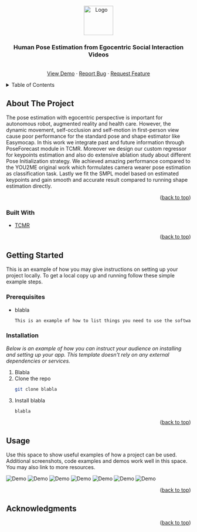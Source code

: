 <div id="top"></div>

<!-- PROJECT LOGO -->
<br />
<div align="center">
  <a href="https://github.com/Glanfaloth/TCMR_RELEASE">
    <img src="images/logo.png" alt="Logo" width="80" height="80">
  </a>

  <h3 align="center">Human Pose Estimation from Egocentric Social Interaction Videos</h3>

  <p align="center">
    <br />
    <a href="https://github.com/Glanfaloth/TCMR_RELEASE">View Demo</a>
    ·
    <a href="https://github.com/Glanfaloth/TCMR_RELEASE/issues">Report Bug</a>
    ·
    <a href="https://github.comGlanfaloth/TCMR_RELEASE/issues">Request Feature</a>
  </p>
</div>



<!-- TABLE OF CONTENTS -->
<details>
  <summary>Table of Contents</summary>
  <ol>
    <li>
      <a href="#about-the-project">About The Project</a>
      <ul>
        <li><a href="#built-with">Built With</a></li>
      </ul>
    </li>
    <li>
      <a href="#getting-started">Getting Started</a>
      <ul>
        <li><a href="#prerequisites">Prerequisites</a></li>
        <li><a href="#installation">Installation</a></li>
      </ul>
    </li>
    <li><a href="#usage">Usage</a></li>
    <li><a href="#acknowledgments">Acknowledgments</a></li>
  </ol>
</details>



<!-- ABOUT THE PROJECT -->
## About The Project

The pose estimation with egocentric perspective is important for autonomous robot, augmented reality and health care. However, the dynamic movement, self-occlusion and self-motion in first-person view cause poor performance for the standard pose and shape estimator like Easymocap. In this work we integrate past and future information through PoseForecast module in TCMR. Moreover we design our custom regressor for keypoints estimation and also do extensive ablation study about different Pose Initialization strategy. We achieved amazing performance compared to the YOU2ME original work which formulates camera wearer pose estimation as classification task. Lastly we fit the SMPL model based on estimated keypoints and gain smooth and accurate result compared to running shape estimation directly.

<p align="right">(<a href="#top">back to top</a>)</p>



### Built With

* [TCMR]([https://nextjs.org/](https://github.com/hongsukchoi/TCMR_RELEASE))

<p align="right">(<a href="#top">back to top</a>)</p>


<!-- GETTING STARTED -->
## Getting Started

This is an example of how you may give instructions on setting up your project locally.
To get a local copy up and running follow these simple example steps.

### Prerequisites

* blabla
  ```sh
  This is an example of how to list things you need to use the software and how to install them.
  ```

### Installation

_Below is an example of how you can instruct your audience on installing and setting up your app. This template doesn't rely on any external dependencies or services._

1. Blabla
2. Clone the repo
   ```sh
   git clone blabla
   ```
3. Install blabla
   ```sh
   blabla
   ```


<p align="right">(<a href="#top">back to top</a>)</p>



<!-- USAGE EXAMPLES -->
## Usage

Use this space to show useful examples of how a project can be used. Additional screenshots, code examples and demos work well in this space. You may also link to more resources.

![Demo](https://media3.giphy.com/media/eBA3C1GXoIYUSZYxQy/giphy.gif)
![Demo](https://media3.giphy.com/media/wLhMcl5PH6GLFbrhoH/giphy.gif)
![Demo](https://media3.giphy.com/media/0e65JNzfm1pEFYwETo/giphy.gif)
![Demo](https://media3.giphy.com/media/iHTDsDLkvIjwuzPA61/giphy.gif)
![Demo](https://media3.giphy.com/media/s7g6KAuXcC7huCVz57/giphy.gif)
![Demo](https://media3.giphy.com/media/tZ4FcA7IouGdZZs296/giphy.gif)
![Demo](https://media3.giphy.com/media/WBZ0QPcuH3O1VPVGWa/giphy.gif)
<p align="right">(<a href="#top">back to top</a>)</p>

<!-- ACKNOWLEDGMENTS -->
## Acknowledgments

<p align="right">(<a href="#top">back to top</a>)</p>


<!-- # TCMR: Beyond Static Features for Temporally Consistent 3D Human Pose and Shape from a Video
| Qualtitative result  | Paper teaser video |
| ------------- | ------------- |
| ![aa](./asset/son.gif) | ![bb](./asset/teaser.gif) |

## Introduction
This repository is the official [Pytorch](https://pytorch.org/) implementation of [Beyond Static Features for Temporally Consistent 3D Human Pose and Shape from a Video](https://arxiv.org/abs/2011.08627). 
The base codes are largely borrowed from [VIBE](https://github.com/mkocabas/VIBE).
Find more qualitative results [here](https://youtu.be/WB3nTnSQDII).

## Installation
TCMR is tested on Ubuntu 16.04 with Pytorch 1.4 and Python 3.7.10. 
You may need sudo privilege for the installation.
```bash
source scripts/install_pip.sh
```
If you have a problem related to `torchgeometry`, please check [this](https://github.com/mks0601/I2L-MeshNet_RELEASE/issues/6#issuecomment-675152527) out.

## Quick demo
- Download the pre-trained demo TCMR and required data by below command and download SMPL layers from [here](https://smpl.is.tue.mpg.de/en) (male&female) and [here](http://smplify.is.tue.mpg.de/) (neutral). Put SMPL layers (pkl files) under `${ROOT}/data/base_data/`.
```bash
source scripts/get_base_data.sh
```
- Run demo with options (e.g. render on plain background). See more option details in bottom lines of `demo.py`.
- A video overlayed with rendered meshes will be saved in `${ROOT}/output/demo_output/`. 
```bash
python demo.py --vid_file demo.mp4 --gpu 0 
```

## Results
Here I report the performance of TCMR.


![table](./asset/table4.png)
![table](./asset/table6.png)

See [our paper](https://arxiv.org/abs/2011.08627) for more details.

## Running TCMR

Download pre-processed data (except InstaVariety dataset) from [here](https://drive.google.com/drive/folders/1oG-vyE77jHUgdTu9tApJuMj8voJ7lklD?usp=sharing).
You may also download datasets from sources and pre-process yourself. Refer to [this](asset/data.md).
Put SMPL layers (pkl files) under `${ROOT}/data/base_data/`.

The data directory structure should follow the below hierarchy.
```
${ROOT}  
|-- data  
|   |-- base_data  
|   |-- preprocessed_data  
|   |-- pretrained_models
```

### Evaluation

- Download pre-trained TCMR weights from [here](https://drive.google.com/drive/folders/1a_nv8MfvToutatBvKaIXP7J_7U4BjSu2?usp=sharing).  
- Run the evaluation code with a corresponding config file to reproduce the performance in the tables of [our paper](https://arxiv.org/abs/2011.08627).
```bash
# dataset: 3dpw, mpii3d, h36m 
python evaluate.py --dataset 3dpw --cfg ./configs/repr_table4_3dpw_model.yaml --gpu 0 
```
- You may test options such as average filtering and rendering. See the bottom lines of `${ROOT}/lib/core/config.py`.
- We checked rendering results of TCMR on 3DPW validation and test sets.

### Reproduction (Training)

- Run the training code with a corresponding config file to reproduce the performance in the tables of [our paper](https://arxiv.org/abs/2011.08627).
- There is a [hard coding](https://github.com/hongsukchoi/TCMR_RELEASE/blob/46462c664f1057fb3c14e2049a377e6bc071d622/lib/dataset/_dataset_3d.py#L92) related to the config file's name. Please use the exact config file to reproduce, instead of changing the content of the default config file.
```bash
# training outputs are saved in `experiments` directory
# mkdir experiments
python train.py --cfg ./configs/repr_table4_3dpw_model.yaml --gpu 0 
```
- After the training, the checkpoints are saved in `${ROOT}/experiments/{date_of_training}/`. Change the config file's `TRAIN.PRETRAINED` with the checkpoint path (either `checkpoint.pth.tar` or `model_best.pth.tar`) and follow the evaluation command.
- You may test the motion discriminator introduced in VIBE by uncommenting the codes that have `exclude motion discriminator` notations.
- We do not release [NeuralAnnot](https://arxiv.org/abs/2011.11232) SMPL annotations of [Human36M](http://vision.imar.ro/human3.6m/description.php) used in our paper yet. Thus the performance in Table 6 may be slightly different with the paper.


## Reference
```
@InProceedings{choi2020beyond,
  title={Beyond Static Features for Temporally Consistent 3D Human Pose and Shape from a Video},
  author={Choi, Hongsuk and Moon, Gyeongsik and Lee, Kyoung Mu},
  booktitle = {Conference on Computer Vision and Pattern Recognition (CVPR)}
  year={2021}
}
```

## License
This project is licensed under the terms of the MIT license.
 -->
